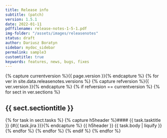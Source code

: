 ```yaml
---
title: Release info
subtitle: (patch)
version: 1.5.1
date: 2022-01-11
pdffilename: release-notes-1-5-1.pdf
img-folder: "/assets/images/releasenotes"
status: draft
author: Dariusz Boratyn
sidebar: mydoc_sidebar
permalink: sample3
customtitle: true
keywords: features, news, bugs, fixes
---
```


{% capture currentversion %}{{ page.version }}{% endcapture %}
{% for ver in site.data.releasenotes.versions %}
{% capture refversion %}{{ ver.version }}{% endcapture %}
{% if refversion == currentversion %}
{% for sect in ver.sections %}
<h2>{{ sect.sectiontitle }}</h2>
{% for task in sect.tasks %}
{% capture h5header %}#### {{ task.tasktitle }} {#{{ task.jira }}}{% endcapture %}
{{ h5header }}
{{ task.body | liquify }}
{% endfor %}
{% endfor %}
{% endif %}
{% endfor %}
